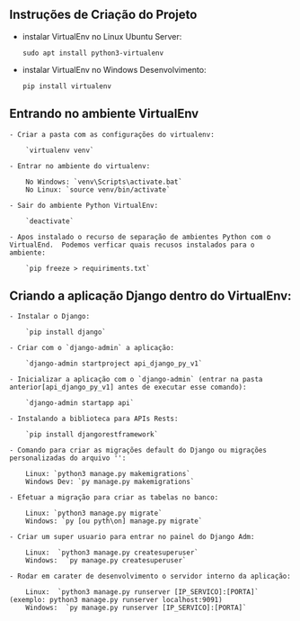 ## Instruções de Criação do Projeto
- instalar VirtualEnv no Linux Ubuntu Server:

    `sudo apt install python3-virtualenv`

- instalar VirtualEnv no Windows Desenvolvimento:

    `pip install virtualenv`

## Entrando no ambiente VirtualEnv
    - Criar a pasta com as configurações do virtualenv:

        `virtualenv venv`

    - Entrar no ambiente do virtualenv:

        No Windows: `venv\Scripts\activate.bat`
        No Linux: `source venv/bin/activate`

    - Sair do ambiente Python VirtualEnv:
        
        `deactivate`

    - Apos instalado o recurso de separação de ambientes Python com o VirtualEnd.  Podemos verficar quais recusos instalados para o ambiente:
        
        `pip freeze > requiriments.txt`

## Criando a aplicação Django dentro do VirtualEnv:

    - Instalar o Django:

        `pip install django`
    
    - Criar com o `django-admin` a aplicação:
        
        `django-admin startproject api_django_py_v1`
    
    - Inicializar a aplicação com o `django-admin` (entrar na pasta anterior[api_django_py_v1] antes de executar esse comando):

        `django-admin startapp api`

    - Instalando a biblioteca para APIs Rests:

        `pip install djangorestframework`

    - Comando para criar as migrações default do Django ou migrações personalizadas do arquivo '':
         
        Linux: `python3 manage.py makemigrations`
        Windows Dev: `py manage.py makemigrations`
    
    - Efetuar a migração para criar as tabelas no banco:

        Linux: `python3 manage.py migrate`
        Windows: `py [ou pyth\on] manage.py migrate`
    
    - Criar um super usuario para entrar no painel do Django Adm:

        Linux:  `python3 manage.py createsuperuser`
        Windows:  `py manage.py createsuperuser`
    
    - Rodar em carater de desenvolvimento o servidor interno da aplicação:

        Linux:  `python3 manage.py runserver [IP_SERVICO]:[PORTA]` (exemplo: python3 manage.py runserver localhost:9091)
        Windows:  `py manage.py runserver [IP_SERVICO]:[PORTA]`